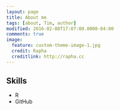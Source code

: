```yaml
---
layout: page
title: About me
tags: [about, Tim, author]
modified: 2016-02-08T17:07:00.0000-04:00
comments: true
image:
  feature: custom-theme-image-1.jpg
  credit: Rapha
  creditlink: http://rapha.cc
---
```


## Skills

* R
* GitHub
